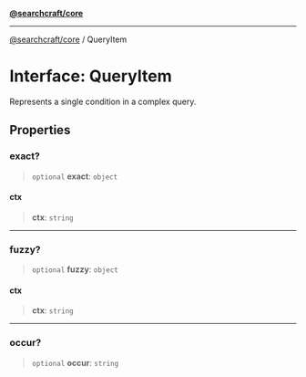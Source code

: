 [**@searchcraft/core**](https://docs.searchcraft.io/reference/sdk/core/README.md)

***

[@searchcraft/core](https://docs.searchcraft.io/reference/sdk/core/globals.md) / QueryItem

# Interface: QueryItem

Represents a single condition in a complex query.

## Properties

### exact?

> `optional` **exact**: `object`

#### ctx

> **ctx**: `string`

***

### fuzzy?

> `optional` **fuzzy**: `object`

#### ctx

> **ctx**: `string`

***

### occur?

> `optional` **occur**: `string`
